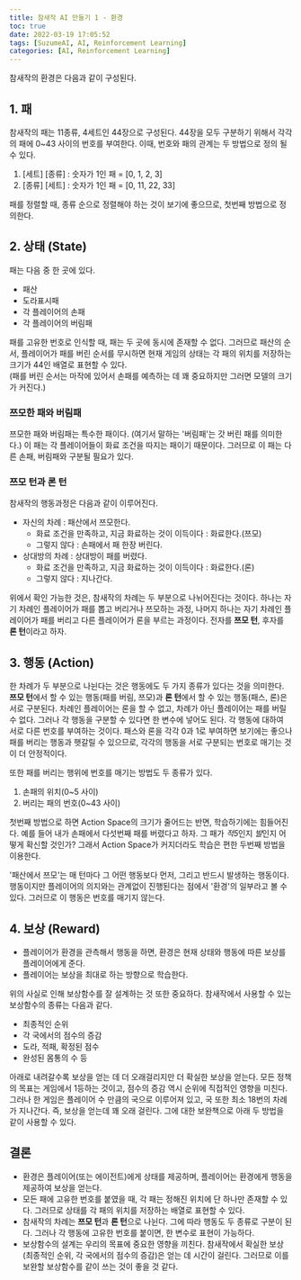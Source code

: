 ```yaml
---
title: 참새작 AI 만들기 1 - 환경
toc: true
date: 2022-03-19 17:05:52
tags: [SuzumeAI, AI, Reinforcement Learning]
categories: [AI, Reinforcement Learning]
---
```


참새작의 환경은 다음과 같이 구성된다.

## 1. 패
참새작의 패는 11종류, 4세트인 44장으로 구성된다. 44장을 모두 구분하기 위해서 각각의 패에 0~43 사이의 번호를 부여한다. 이때, 번호와 패의 관계는 두 방법으로 정의 될 수 있다.

1. [세트] [종류] : 숫자가 1인 패 = [0, 1, 2, 3]
2. [종류] [세트] : 숫자가 1인 패 = [0, 11, 22, 33]

패를 정렬할 때, 종류 순으로 정렬해야 하는 것이 보기에 좋으므로, 첫번째 방법으로 정의한다.

## 2. 상태 (State)
패는 다음 중 한 곳에 있다.

* 패산
* 도라표시패
* 각 플레이어의 손패
* 각 플레이어의 버림패

패를 고유한 번호로 인식할 때, 패는 두 곳에 동시에 존재할 수 없다. 그러므로 패산의 순서, 플레이어가 패를 버린 순서를 무시하면 현재 게임의 상태는 각 패의 위치를 저장하는 크기가 44인 배열로 표현할 수 있다.  
(패를 버린 순서는 마작에 있어서 손패를 예측하는 데 꽤 중요하지만 그러면 모델의 크기가 커진다.)

### 쯔모한 패와 버림패
쯔모한 패와 버림패는 특수한 패이다. (여기서 말하는 '버림패'는 갓 버린 패를 의미한다.) 이 패는 각 플레이어들이 화료 조건을 따지는 패이기 때문이다. 그러므로 이 패는 다른 손패, 버림패와 구분될 필요가 있다.

### **쯔모 턴**과 **론 턴**
참새작의 행동과정은 다음과 같이 이루어진다.

* 자신의 차례 : 패산에서 쯔모한다.
    * 화료 조건을 만족하고, 지금 화료하는 것이 이득이다 : 화료한다.(쯔모)
    * 그렇지 않다 : 손패에서 패 한장 버린다.
* 상대방의 차례 : 상대방이 패를 버렸다.
    * 화료 조건을 만족하고, 지금 화료하는 것이 이득이다 : 화료한다.(론)
    * 그렇지 않다 : 지나간다.

위에서 확인 가능한 것은, 참새작의 차례는 두 부분으로 나뉘어진다는 것이다. 하나는 자기 차례인 플레이어가 패를 뽑고 버리거나 쯔모하는 과정, 나머지 하나는 자기 차례인 플레이어가 패를 버리고 다른 플레이어가 론을 부르는 과정이다. 전자를 **쯔모 턴**, 후자를 **론 턴**이라고 하자.

## 3. 행동 (Action)
한 차례가 두 부분으로 나뉜다는 것은 행동에도 두 가지 종류가 있다는 것을 의미한다. **쯔모 턴**에서 할 수 있는 행동(패를 버림, 쯔모)과 **론 턴**에서 할 수 있는 행동(패스, 론)은 서로 구분된다. 차례인 플레이어는 론을 할 수 없고, 차례가 아닌 플레이어는 패를 버릴 수 없다. 그러나 각 행동을 구분할 수 있다면 한 변수에 넣어도 된다. 각 행동에 대하여 서로 다른 번호를 부여하는 것이다. 패스와 론을 각각 0과 1로 부여하면 보기에는 좋으나 패를 버리는 행동과 햇갈릴 수 있으므로, 각각의 행동을 서로 구분되는 번호로 매기는 것이 더 안정적이다.

또한 패를 버리는 행위에 번호를 매기는 방법도 두 종류가 있다.

1. 손패의 위치(0~5 사이)
2. 버리는 패의 번호(0~43 사이)

첫번째 방법으로 하면 Action Space의 크기가 줄어드는 반면, 학습하기에는 힘들어진다. 예를 들어 내가 손패에서 다섯번째 패를 버렸다고 하자. 그 패가 *적5*인지 *발*인지 어떻게 확신할 것인가? 그래서 Action Space가 커지더라도 학습은 편한 두번째 방법을 이용한다. 

'패산에서 쯔모'는 매 턴마다 그 어떤 행동보다 먼저, 그리고 반드시 발생하는 행동이다. 행동이지만 플레이어의 의지와는 관계없이 진행된다는 점에서 '환경'의 일부라고 볼 수 있다. 그러므로 이 행동은 번호를 매기지 않는다.

## 4. 보상 (Reward)
* 플레이어가 환경을 관측해서 행동을 하면, 환경은 현재 상태와 행동에 따른 보상를 플레이어에게 준다.
* 플레이어는 보상을 최대로 하는 방향으로 학습한다.

위의 사실로 인해 보상함수를 잘 설계하는 것 또한 중요하다. 참새작에서 사용할 수 있는 보상함수의 종류는 다음과 같다.

* 최종적인 순위
* 각 국에서의 점수의 증감
* 도라, 적패, 확정된 점수
* 완성된 몸통의 수 등

아래로 내려갈수록 보상을 얻는 데 더 오래걸리지만 더 확실한 보상을 얻는다. 모든 정책의 목표는 게임에서 1등하는 것이고, 점수의 증감 역시 순위에 직접적인 영향을 미친다. 그러나 한 게임은 플레이어 수 만큼의 국으로 이루어져 있고, 국 또한 최소 18번의 차례가 지나간다. 즉, 보상을 얻는데 꽤 오래 걸린다. 그에 대한 보완책으로 아래 두 방법을 같이 사용할 수 있다.

## 결론

* 환경은 플레이어(또는 에이전트)에게 상태를 제공하며, 플레이어는 환경에게 행동을 제공하여 보상을 얻는다.
* 모든 패에 고유한 번호를 붙였을 때, 각 패는 정해진 위치에 단 하나만 존재할 수 있다. 그러므로 상태를 각 패의 위치를 저장하는 배열로 표현할 수 있다.
* 참새작의 차례는 **쯔모 턴**과 **론 턴**으로 나뉜다. 그에 따라 행동도 두 종류로 구분이 된다. 그러나 각 행동에 고유한 번호를 붙이면, 한 변수로 표현이 가능하다.
* 보상함수의 설계는 우리의 목표에 중요한 영향을 끼친다. 참새작에서 확실한 보상(최종적인 순위, 각 국에서의 점수의 증감)은 얻는 데 시간이 걸린다. 그러므로 이를 보완할 보상함수를 같이 쓰는 것이 좋을 것 같다.
